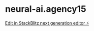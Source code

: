 # neural-ai.agency15

[Edit in StackBlitz next generation editor ⚡️](https://stackblitz.com/~/github.com/XRlayth/neural-ai.agency15)